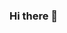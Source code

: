 ### Hi there 👋

<!--
**SUNNYXILI/SUNNYXILI** is a ✨ _special_ ✨ repository because its `README.md` (this file) appears on your GitHub profile.


“The most valuable commodity I know of is information.”
<hr style="border:2px solid blue"> </hr>

